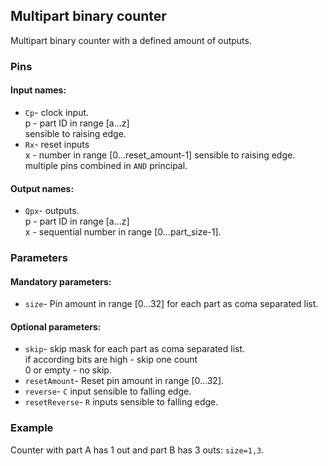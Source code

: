 ## Multipart binary counter

Multipart binary counter with a defined amount of outputs.

### Pins

#### Input names:

- `Cp`- clock input.  
  p - part ID in range [a…z]  
  sensible to raising edge.
- `Rx`- reset inputs  
  x - number in range [0…reset_amount-1]
  sensible to raising edge.  
  multiple pins combined in `AND` principal.

#### Output names:

- `Qpx`- outputs.  
  p - part ID in range [a…z]  
  x - sequential number in range [0…part_size-1].

### Parameters

#### Mandatory parameters:

- `size`- Pin amount in range [0…32] for each part as coma separated list.

#### Optional parameters:

- `skip`- skip mask for each part as coma separated list.  
  if according bits are high - skip one count  
  0 or empty - no skip.
- `resetAmount`- Reset pin amount in range [0…32].
- `reverse`- `C` input sensible to falling edge.
- `resetReverse`- `R` inputs sensible to falling edge.

### Example

Counter with part A has 1 out and part B has 3 outs: `size=1,3`.
 
